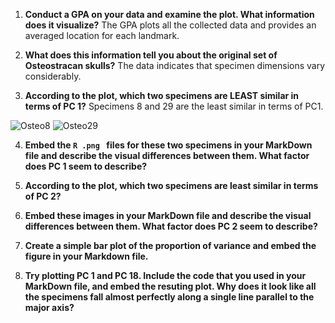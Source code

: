 1.  **Conduct a GPA on your data and examine the plot. What information does it visualize?**
The GPA plots all the collected data and provides an averaged location for each landmark.

2.  **What does this information tell you about the original set of Osteostracan skulls?**
The data indicates that specimen dimensions vary considerably.

3.  **According to the plot, which two specimens are LEAST similar in terms of PC 1?**
Specimens 8 and 29 are the least similar in terms of PC1.

![Osteo8](/Osteostracans/osteostracans/Boreaspis_ceratops.png)
![Osteo29](Osteostracans/osteostracans/Zychiaspis_siemiradzkii.png)

4.  **Embed the ````R .png ```` files for these two specimens in your MarkDown file and describe the visual differences between them. What factor does PC 1 seem to describe?**

5.  **According to the plot, which two specimens are least similar in terms of PC 2?**

6.  **Embed these images in your MarkDown file and describe the visual differences between them. What factor does PC 2 seem to describe?**

7.  **Create a simple bar plot of the proportion of variance and embed the figure in your Markdown file.**

8.  **Try plotting PC 1 and PC 18. Include the code that you used in your MarkDown file, and embed the resuting plot. Why does it look like all the specimens fall almost perfectly along a single line parallel to the major axis?**
